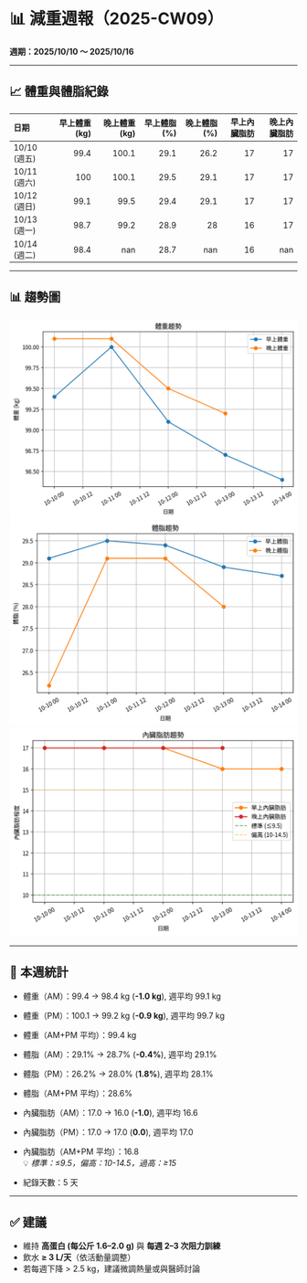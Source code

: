 # 📊 減重週報（2025-CW09）

**週期：2025/10/10 ～ 2025/10/16**  

---

## 📈 體重與體脂紀錄

| 日期         |   早上體重 (kg) |   晚上體重 (kg) |   早上體脂 (%) |   晚上體脂 (%) |   早上內臟脂肪 |   晚上內臟脂肪 |
|:-------------|----------------:|----------------:|---------------:|---------------:|---------------:|---------------:|
| 10/10 (週五) |            99.4 |           100.1 |           29.1 |           26.2 |             17 |             17 |
| 10/11 (週六) |           100   |           100.1 |           29.5 |           29.1 |             17 |             17 |
| 10/12 (週日) |            99.1 |            99.5 |           29.4 |           29.1 |             17 |             17 |
| 10/13 (週一) |            98.7 |            99.2 |           28.9 |           28   |             16 |             17 |
| 10/14 (週二) |            98.4 |           nan   |           28.7 |          nan   |             16 |            nan |

---

## 📊 趨勢圖

![體重趨勢](2025-CW09_weight_trend.png)
![體脂率趨勢](2025-CW09_bodyfat_trend.png)
![內臟脂肪趨勢](2025-CW09_visceral_fat_trend.png)

---

## 📌 本週統計

- 體重（AM）：99.4 → 98.4 kg  (**-1.0 kg**), 週平均 99.1 kg  
- 體重（PM）：100.1 → 99.2 kg  (**-0.9 kg**), 週平均 99.7 kg  
- 體重（AM+PM 平均）：99.4 kg  

- 體脂（AM）：29.1% → 28.7%  (**-0.4%**), 週平均 29.1%  
- 體脂（PM）：26.2% → 28.0%  (**1.8%**), 週平均 28.1%  
- 體脂（AM+PM 平均）：28.6%  

- 內臟脂肪（AM）：17.0 → 16.0  (**-1.0**), 週平均 16.6  
- 內臟脂肪（PM）：17.0 → 17.0  (**0.0**), 週平均 17.0  
- 內臟脂肪（AM+PM 平均）：16.8  
  💡 *標準：≤9.5，偏高：10-14.5，過高：≥15*  

- 紀錄天數：5 天

---

## ✅ 建議
- 維持 **高蛋白 (每公斤 1.6–2.0 g)** 與 **每週 2–3 次阻力訓練**  
- 飲水 **≥ 3 L/天**（依活動量調整）  
- 若每週下降 > 2.5 kg，建議微調熱量或與醫師討論  
